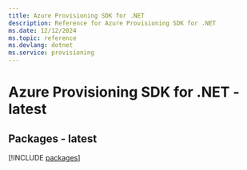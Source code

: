 ```yaml
---
title: Azure Provisioning SDK for .NET
description: Reference for Azure Provisioning SDK for .NET
ms.date: 12/12/2024
ms.topic: reference
ms.devlang: dotnet
ms.service: provisioning
---
```

# Azure Provisioning SDK for .NET - latest
## Packages - latest
[!INCLUDE [packages](provisioning-index.md)]